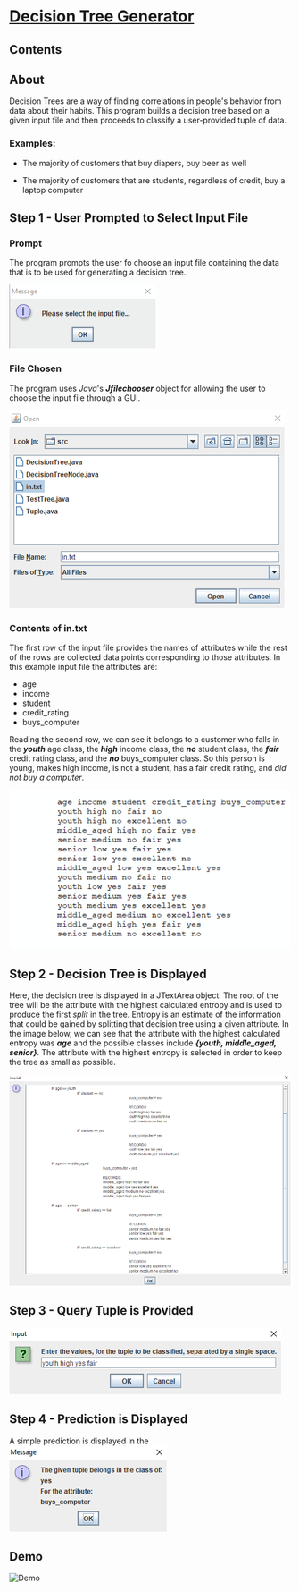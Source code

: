 # [Decision Tree Generator](https://github.com/adelgado0723/portfolio/tree/master/DecisionTreeGenerator/src)


## Contents


## About

Decision Trees are a way of finding correlations in people's behavior from data about their habits. This program builds a decision tree based on a given input file and then proceeds to classify a user-provided tuple of data. 
		
### Examples:	

- The majority of customers that buy diapers, buy beer as well
		
- The majority of customers that are students, regardless of credit, buy a laptop computer


## Step 1 - User Prompted to Select Input File

### Prompt

The program prompts the user fo choose an input file containing the data that is to be used for generating a decision tree.

![Selection Prompt](media/screenshots/2_select_file_prompt.png)

### File Chosen

The program uses *Java*'s ***Jfilechooser*** object for allowing the user to choose the input file through a GUI.

![File Chooser GUI](media/screenshots/3_file_selector.png)

### Contents of in.txt

The first row of the input file provides the names of attributes while the rest of the rows are collected data points corresponding to those attributes. In this example input file the attributes are:

- age
- income
- student
- credit_rating
- buys_computer

Reading the second row, we can see it belongs to a customer who falls in the ***youth*** age class, the ***high*** income class, the ***no*** student class, the ***fair*** credit rating class, and the ***no*** buys_computer class. So this person is young, makes high income, is not a student, has a fair credit rating, and *did not buy a computer*.

![Sample Input](media/screenshots/1_sample_input.png)

## Step 2 - Decision Tree is Displayed

Here, the decision tree is displayed in a JTextArea object. The root of the tree will be the attribute with the highest calculated entropy and is used to produce the first *split* in the tree. Entropy is an estimate of the information that could be gained by splitting  that decision tree using a given attribute. In the image below, we can see that the attribute with the highest calculated entropy was ***age*** and the possible classes include ***{youth, middle_aged, senior}***. The attribute with the highest entropy is selected in order to keep the tree as small as possible.

![Example1](media/screenshots/4_decision_tree.png)

## Step 3 - Query Tuple is Provided
![Example1](media/screenshots/5_providing_tuple.png)

## Step 4 - Prediction is Displayed

A simple prediction is displayed in the 
![Example1](media/screenshots/6_prediction.png)


## Demo
![Demo](media/demo.gif?raw=true)
